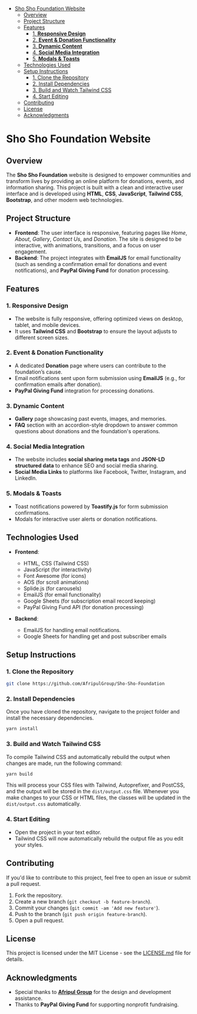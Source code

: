 - [Sho Sho Foundation Website](#sho-sho-foundation-website)
  - [Overview](#overview)
  - [Project Structure](#project-structure)
  - [Features](#features)
    - [1. **Responsive Design**](#1-responsive-design)
    - [2. **Event \& Donation Functionality**](#2-event--donation-functionality)
    - [3. **Dynamic Content**](#3-dynamic-content)
    - [4. **Social Media Integration**](#4-social-media-integration)
    - [5. **Modals \& Toasts**](#5-modals--toasts)
  - [Technologies Used](#technologies-used)
  - [Setup Instructions](#setup-instructions)
    - [1. Clone the Repository](#1-clone-the-repository)
    - [2. Install Dependencies](#2-install-dependencies)
    - [3. Build and Watch Tailwind CSS](#3-build-and-watch-tailwind-css)
    - [4. Start Editing](#4-start-editing)
  - [Contributing](#contributing)
  - [License](#license)
  - [Acknowledgments](#acknowledgments)

# Sho Sho Foundation Website

## Overview
The **Sho Sho Foundation** website is designed to empower communities and transform lives by providing an online platform for donations, events, and information sharing. This project is built with a clean and interactive user interface and is developed using **HTML**, **CSS**, **JavaScript**, **Tailwind CSS**, **Bootstrap**, and other modern web technologies.

## Project Structure

- **Frontend**: The user interface is responsive, featuring pages like *Home*, *About*, *Gallery*, *Contact Us*, and *Donation*. The site is designed to be interactive, with animations, transitions, and a focus on user engagement.
- **Backend**: The project integrates with **EmailJS** for email functionality (such as sending a confirmation email for donations and event notifications), and **PayPal Giving Fund** for donation processing.

## Features

### 1. **Responsive Design**
   - The website is fully responsive, offering optimized views on desktop, tablet, and mobile devices.
   - It uses **Tailwind CSS** and **Bootstrap** to ensure the layout adjusts to different screen sizes.

### 2. **Event & Donation Functionality**
   - A dedicated **Donation** page where users can contribute to the foundation’s cause.
   - Email notifications sent upon form submission using **EmailJS** (e.g., for confirmation emails after donation).
   - **PayPal Giving Fund** integration for processing donations.

### 3. **Dynamic Content**
   - **Gallery** page showcasing past events, images, and memories.
   - **FAQ** section with an accordion-style dropdown to answer common questions about donations and the foundation's operations.

### 4. **Social Media Integration**
   - The website includes **social sharing meta tags** and **JSON-LD structured data** to enhance SEO and social media sharing.
   - **Social Media Links** to platforms like Facebook, Twitter, Instagram, and LinkedIn.

### 5. **Modals & Toasts**
   - Toast notifications powered by **Toastify.js** for form submission confirmations.
   - Modals for interactive user alerts or donation notifications.

## Technologies Used
- **Frontend**:
  - HTML, CSS (Tailwind CSS)
  - JavaScript (for interactivity)
  - Font Awesome (for icons)
  - AOS (for scroll animations)
  - Splide.js (for carousels)
  - EmailJS (for email functionality)
  - Google Sheets (for subscription email record keeping)
  - PayPal Giving Fund API (for donation processing)

- **Backend**:
  - EmailJS for handling email notifications.
  - Google Sheets for handling get and post subscriber emails

## Setup Instructions

### 1. Clone the Repository
```bash
git clone https://github.com/AfripulGroup/Sho-Sho-Foundation
```

### 2. Install Dependencies
Once you have cloned the repository, navigate to the project folder and install the necessary dependencies.

```bash
yarn install
```

### 3. Build and Watch Tailwind CSS
To compile Tailwind CSS and automatically rebuild the output when changes are made, run the following command:

```bash
yarn build
```

This will process your CSS files with Tailwind, Autoprefixer, and PostCSS, and the output will be stored in the `dist/output.css` file. Whenever you make changes to your CSS or HTML files, the classes will be updated in the `dist/output.css` automatically.

### 4. Start Editing
- Open the project in your text editor.
- Tailwind CSS will now automatically rebuild the output file as you edit your styles.

## Contributing

If you'd like to contribute to this project, feel free to open an issue or submit a pull request.

1. Fork the repository.
2. Create a new branch (`git checkout -b feature-branch`).
3. Commit your changes (`git commit -am 'Add new feature'`).
4. Push to the branch (`git push origin feature-branch`).
5. Open a pull request.

## License

This project is licensed under the MIT License - see the [LICENSE.md](LICENSE.md) file for details.

## Acknowledgments

- Special thanks to [**Afripul Group**](https://afripulgroup.com) for the design and development assistance.
- Thanks to **PayPal Giving Fund** for supporting nonprofit fundraising.

